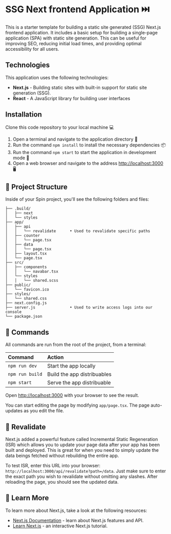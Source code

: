 # SSG Next frontend Application ⏭️

This is a starter template for building a static site generated (SSG) Next.js frontend application. It includes a basic setup for building a single-page application (SPA) with static site generation. This can be useful for improving SEO, reducing initial load times, and providing optimal accessibility for all users.

## Technologies

This application uses the following technologies:

- **Next.js** - Building static sites with built-in support for static site generation (SSG).
- **React** - A JavaScript library for building user interfaces

## Installation

Clone this code repository to your local machine 💻

1. Open a terminal and navigate to the application directory 📁
2. Run the command ```npm install``` to install the necessary dependencies 📦
3. Run the command ```npm start``` to start the application in development mode 🚀
4. Open a web browser and navigate to the address <http://localhost:3000> 🖥️

## 🚀 Project Structure

Inside of your Spin project, you'll see the following folders and files:

```raw
├── .build/
│   ├── next
│   └── styles
├── app/
│   ├── api
│   │   └── revalidate      • Used to revalidate specific paths
│   ├── counter
│   │   └── page.tsx
│   ├── data
│   │   └── page.tsx
│   ├── layout.tsx
│   └── page.tsx
├── src/
│   ├── components
│   │   └── navabar.tsx
│   └── styles
│   │   └── shared.scss
├── public/
│   └── favicon.ico
├── styles/
│   └── shared.css
├── next.config.js
├── server.js               • Used to write access logs into our console
└── package.json
```

## 🧞 Commands

All commands are run from the root of the project, from a terminal:

| Command         | Action                      |
|:----------------|:----------------------------|
| `npm run dev`   | Start the app locally       |
| `npm run build` | Build the app distribuables |
| `npm start`     | Serve the app distribuable  |

Open [http://localhost:3000](http://localhost:3000) with your browser to see the result.

You can start editing the page by modifying `app/page.tsx`. The page auto-updates as you edit the file.

## 🔁 Revalidate

Next.js added a powerful feature called Incremental Static Regeneration (ISR) which allows you to update your page data after your app has been built and deployed. This is great for when you need to simply update the data beings fetched without rebuilding the entire app.

To test ISR, enter this URL into your browser: `http://localhost:3000/api/revalidate?path=/data`. Just make sure to enter the exact path you wish to revalidate without omitting any slashes. After reloading the page, you should see the updated data.

## 🧠 Learn More

To learn more about Next.js, take a look at the following resources:

- [Next.js Documentation](https://nextjs.org/docs) - learn about Next.js features and API.
- [Learn Next.js](https://nextjs.org/learn) - an interactive Next.js tutorial.

